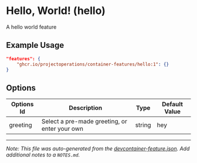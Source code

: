 
# Hello, World! (hello)

A hello world feature

## Example Usage

```json
"features": {
    "ghcr.io/projectoperations/container-features/hello:1": {}
}
```

## Options

| Options Id | Description | Type | Default Value |
|-----|-----|-----|-----|
| greeting | Select a pre-made greeting, or enter your own | string | hey |



---

_Note: This file was auto-generated from the [devcontainer-feature.json](https://github.com/projectoperations/container-features/blob/main/src/hello/devcontainer-feature.json).  Add additional notes to a `NOTES.md`._
